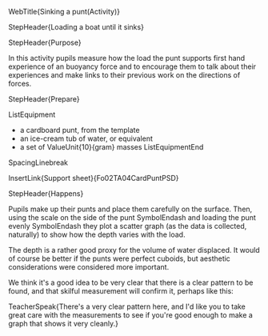 WebTitle{Sinking a punt(Activity)}

StepHeader{Loading a boat until it sinks}

StepHeader{Purpose}

In this activity pupils measure how the load the punt supports first hand experience of an buoyancy force and to encourage them to talk about their experiences and make links to their previous work on the directions of forces.

StepHeader{Prepare}

ListEquipment
- a cardboard punt, from the template
- an ice-cream tub of water, or equivalent
- a set of ValueUnit{10}{gram} masses
ListEquipmentEnd

SpacingLinebreak

InsertLink{Support sheet}{Fo02TA04CardPuntPSD}

StepHeader{Happens}

Pupils make up their punts and place them carefully on the surface. Then, using the scale on the side of the punt SymbolEndash and loading the punt evenly SymbolEndash they plot a scatter graph (as the data is collected, naturally) to show how the depth varies with the load.

The depth is a rather good proxy for the volume of water displaced. It would of course be better if the punts were perfect cuboids, but aesthetic considerations were considered more important.

We think it's a good idea to be very clear that there is a clear pattern to be found, and that skilful measurement will confirm it, perhaps like this:

TeacherSpeak{There's a very clear pattern here, and I'd like you to take great care with the measurements to see if you're good enough to make a graph that shows it very cleanly.}

